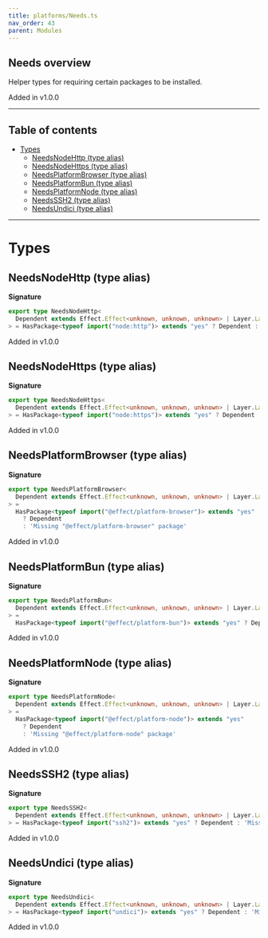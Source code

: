 ```yaml
---
title: platforms/Needs.ts
nav_order: 43
parent: Modules
---
```


## Needs overview

Helper types for requiring certain packages to be installed.

Added in v1.0.0

---

<h2 class="text-delta">Table of contents</h2>

- [Types](#types)
  - [NeedsNodeHttp (type alias)](#needsnodehttp-type-alias)
  - [NeedsNodeHttps (type alias)](#needsnodehttps-type-alias)
  - [NeedsPlatformBrowser (type alias)](#needsplatformbrowser-type-alias)
  - [NeedsPlatformBun (type alias)](#needsplatformbun-type-alias)
  - [NeedsPlatformNode (type alias)](#needsplatformnode-type-alias)
  - [NeedsSSH2 (type alias)](#needsssh2-type-alias)
  - [NeedsUndici (type alias)](#needsundici-type-alias)

---

# Types

## NeedsNodeHttp (type alias)

**Signature**

```ts
export type NeedsNodeHttp<
  Dependent extends Effect.Effect<unknown, unknown, unknown> | Layer.Layer<unknown, unknown, unknown>
> = HasPackage<typeof import("node:http")> extends "yes" ? Dependent : 'Missing "node:http" package'
```

Added in v1.0.0

## NeedsNodeHttps (type alias)

**Signature**

```ts
export type NeedsNodeHttps<
  Dependent extends Effect.Effect<unknown, unknown, unknown> | Layer.Layer<unknown, unknown, unknown>
> = HasPackage<typeof import("node:https")> extends "yes" ? Dependent : 'Missing "node:https" package'
```

Added in v1.0.0

## NeedsPlatformBrowser (type alias)

**Signature**

```ts
export type NeedsPlatformBrowser<
  Dependent extends Effect.Effect<unknown, unknown, unknown> | Layer.Layer<unknown, unknown, unknown>
> =
  HasPackage<typeof import("@effect/platform-browser")> extends "yes"
    ? Dependent
    : 'Missing "@effect/platform-browser" package'
```

Added in v1.0.0

## NeedsPlatformBun (type alias)

**Signature**

```ts
export type NeedsPlatformBun<
  Dependent extends Effect.Effect<unknown, unknown, unknown> | Layer.Layer<unknown, unknown, unknown>
> =
  HasPackage<typeof import("@effect/platform-bun")> extends "yes" ? Dependent : 'Missing "@effect/platform-bun" package'
```

Added in v1.0.0

## NeedsPlatformNode (type alias)

**Signature**

```ts
export type NeedsPlatformNode<
  Dependent extends Effect.Effect<unknown, unknown, unknown> | Layer.Layer<unknown, unknown, unknown>
> =
  HasPackage<typeof import("@effect/platform-node")> extends "yes"
    ? Dependent
    : 'Missing "@effect/platform-node" package'
```

Added in v1.0.0

## NeedsSSH2 (type alias)

**Signature**

```ts
export type NeedsSSH2<
  Dependent extends Effect.Effect<unknown, unknown, unknown> | Layer.Layer<unknown, unknown, unknown>
> = HasPackage<typeof import("ssh2")> extends "yes" ? Dependent : 'Missing "ssh2" package'
```

Added in v1.0.0

## NeedsUndici (type alias)

**Signature**

```ts
export type NeedsUndici<
  Dependent extends Effect.Effect<unknown, unknown, unknown> | Layer.Layer<unknown, unknown, unknown>
> = HasPackage<typeof import("undici")> extends "yes" ? Dependent : 'Missing "undici" package'
```

Added in v1.0.0

